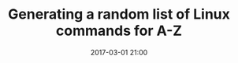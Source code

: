 ---
layout: post
date: 2017-03-01 21:00
title:  "Generating a random list of Linux commands for A-Z"
category: visualization
tags: D3
---